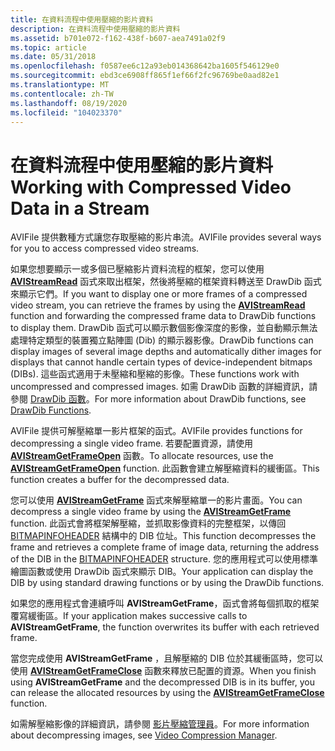 ```yaml
---
title: 在資料流程中使用壓縮的影片資料
description: 在資料流程中使用壓縮的影片資料
ms.assetid: b701e072-f162-438f-b607-aea7491a02f9
ms.topic: article
ms.date: 05/31/2018
ms.openlocfilehash: f0587ee6c12a93eb014368642ba1605f546129e0
ms.sourcegitcommit: ebd3ce6908ff865f1ef66f2fc96769be0aad82e1
ms.translationtype: MT
ms.contentlocale: zh-TW
ms.lasthandoff: 08/19/2020
ms.locfileid: "104023370"
---
```

# <a name="working-with-compressed-video-data-in-a-stream"></a><span data-ttu-id="3559f-103">在資料流程中使用壓縮的影片資料</span><span class="sxs-lookup"><span data-stu-id="3559f-103">Working with Compressed Video Data in a Stream</span></span>

<span data-ttu-id="3559f-104">AVIFile 提供數種方式讓您存取壓縮的影片串流。</span><span class="sxs-lookup"><span data-stu-id="3559f-104">AVIFile provides several ways for you to access compressed video streams.</span></span>

<span data-ttu-id="3559f-105">如果您想要顯示一或多個已壓縮影片資料流程的框架，您可以使用 [**AVIStreamRead**](/windows/desktop/api/Vfw/nf-vfw-avistreamread) 函式來取出框架，然後將壓縮的框架資料轉送至 DrawDib 函式來顯示它們。</span><span class="sxs-lookup"><span data-stu-id="3559f-105">If you want to display one or more frames of a compressed video stream, you can retrieve the frames by using the [**AVIStreamRead**](/windows/desktop/api/Vfw/nf-vfw-avistreamread) function and forwarding the compressed frame data to DrawDib functions to display them.</span></span> <span data-ttu-id="3559f-106">DrawDib 函式可以顯示數個影像深度的影像，並自動顯示無法處理特定類型的裝置獨立點陣圖 (Dib) 的顯示器影像。</span><span class="sxs-lookup"><span data-stu-id="3559f-106">DrawDib functions can display images of several image depths and automatically dither images for displays that cannot handle certain types of device-independent bitmaps (DIBs).</span></span> <span data-ttu-id="3559f-107">這些函式適用于未壓縮和壓縮的影像。</span><span class="sxs-lookup"><span data-stu-id="3559f-107">These functions work with uncompressed and compressed images.</span></span> <span data-ttu-id="3559f-108">如需 DrawDib 函數的詳細資訊，請參閱 [DrawDib 函數](drawdib-functions.md)。</span><span class="sxs-lookup"><span data-stu-id="3559f-108">For more information about DrawDib functions, see [DrawDib Functions](drawdib-functions.md).</span></span>

<span data-ttu-id="3559f-109">AVIFile 提供可解壓縮單一影片框架的函式。</span><span class="sxs-lookup"><span data-stu-id="3559f-109">AVIFile provides functions for decompressing a single video frame.</span></span> <span data-ttu-id="3559f-110">若要配置資源，請使用 [**AVIStreamGetFrameOpen**](/windows/desktop/api/Vfw/nf-vfw-avistreamgetframeopen) 函數。</span><span class="sxs-lookup"><span data-stu-id="3559f-110">To allocate resources, use the [**AVIStreamGetFrameOpen**](/windows/desktop/api/Vfw/nf-vfw-avistreamgetframeopen) function.</span></span> <span data-ttu-id="3559f-111">此函數會建立解壓縮資料的緩衝區。</span><span class="sxs-lookup"><span data-stu-id="3559f-111">This function creates a buffer for the decompressed data.</span></span>

<span data-ttu-id="3559f-112">您可以使用 [**AVIStreamGetFrame**](/windows/desktop/api/Vfw/nf-vfw-avistreamgetframe) 函式來解壓縮單一的影片畫面。</span><span class="sxs-lookup"><span data-stu-id="3559f-112">You can decompress a single video frame by using the [**AVIStreamGetFrame**](/windows/desktop/api/Vfw/nf-vfw-avistreamgetframe) function.</span></span> <span data-ttu-id="3559f-113">此函式會將框架解壓縮，並抓取影像資料的完整框架，以傳回 [BITMAPINFOHEADER](/previous-versions//ms532290(v=vs.85)) 結構中的 DIB 位址。</span><span class="sxs-lookup"><span data-stu-id="3559f-113">This function decompresses the frame and retrieves a complete frame of image data, returning the address of the DIB in the [BITMAPINFOHEADER](/previous-versions//ms532290(v=vs.85)) structure.</span></span> <span data-ttu-id="3559f-114">您的應用程式可以使用標準繪圖函數或使用 DrawDib 函式來顯示 DIB。</span><span class="sxs-lookup"><span data-stu-id="3559f-114">Your application can display the DIB by using standard drawing functions or by using the DrawDib functions.</span></span>

<span data-ttu-id="3559f-115">如果您的應用程式會連續呼叫 **AVIStreamGetFrame**，函式會將每個抓取的框架覆寫緩衝區。</span><span class="sxs-lookup"><span data-stu-id="3559f-115">If your application makes successive calls to **AVIStreamGetFrame**, the function overwrites its buffer with each retrieved frame.</span></span>

<span data-ttu-id="3559f-116">當您完成使用 **AVIStreamGetFrame** ，且解壓縮的 DIB 位於其緩衝區時，您可以使用 [**AVIStreamGetFrameClose**](/windows/desktop/api/Vfw/nf-vfw-avistreamgetframeclose) 函數來釋放已配置的資源。</span><span class="sxs-lookup"><span data-stu-id="3559f-116">When you finish using **AVIStreamGetFrame** and the decompressed DIB is in its buffer, you can release the allocated resources by using the [**AVIStreamGetFrameClose**](/windows/desktop/api/Vfw/nf-vfw-avistreamgetframeclose) function.</span></span>

<span data-ttu-id="3559f-117">如需解壓縮影像的詳細資訊，請參閱 [影片壓縮管理員](video-compression-manager.md)。</span><span class="sxs-lookup"><span data-stu-id="3559f-117">For more information about decompressing images, see [Video Compression Manager](video-compression-manager.md).</span></span>

 

 